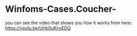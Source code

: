 # Winfoms-Cases.Coucher-

you can see the video that shows you how it works from here: https://youtu.be/UHp0uKnvEDQ
